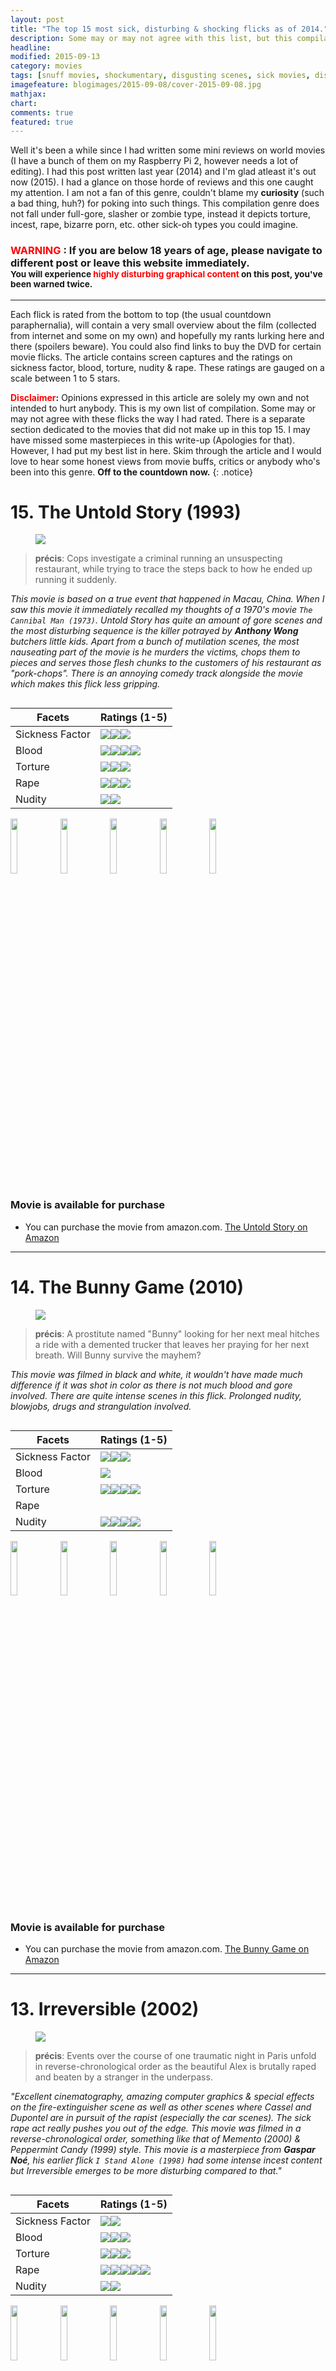 ```yaml
---
layout: post
title: "The top 15 most sick, disturbing & shocking flicks as of 2014."
description: Some may or may not agree with this list, but this compilation is of my own opinion.
headline: 
modified: 2015-09-13
category: movies
tags: [snuff movies, shockumentary, disgusting scenes, sick movies, disturbing movies, movies that cannot be watched more than once, shocking movies]
imagefeature: blogimages/2015-09-08/cover-2015-09-08.jpg
mathjax: 
chart: 
comments: true
featured: true
---
```



Well it's been a while since I had written some mini reviews on world movies (I have a bunch of them on my Raspberry Pi 2, however needs a lot of editing). I had this post written last year (2014) and I'm glad atleast it's out now (2015). I had a glance on those horde of reviews and this one caught my attention. I am not a fan of this genre, couldn't blame my **curiosity** (such a bad thing, huh?) for poking into such things. This compilation genre does not fall under full-gore, slasher or zombie type, instead it depicts torture, incest, rape, bizarre porn, etc. other sick-oh types you could imagine.


### <font color='red'>WARNING</font> : If you are below 18 years of age, please navigate to different post or leave this website immediately.<br><sup>You will experience **<font color='red'>highly disturbing graphical content</font>** on this post, you've been warned twice.</sup>

---

Each flick is rated from the bottom to top (the usual countdown paraphernalia), will contain a very small overview about the film (collected from internet and some on my own) and hopefully my rants lurking here and there (spoilers beware). You could also find links to buy the DVD for certain movie flicks. The article contains screen captures and the ratings on sickness factor, blood, torture, nudity & rape. These ratings are gauged on a scale between 1 to 5 stars.


**<font color='red'>Disclaimer</font>:** Opinions expressed in this article are solely my own and not intended to hurt anybody. This is my own list of compilation. Some may or may not agree with these flicks the way I had rated. There is a separate section dedicated to the movies that did not make up in this top 15. I may have missed some masterpieces in this write-up (Apologies for that). However, I had put my best list in here. Skim through the article and I would love to hear some honest views from movie buffs, critics or anybody who's been into this genre. **Off to the countdown now.**
{: .notice}


# 15. The Untold Story (1993)

<figure>
<img src = '/images/blogimages/2015-09-08/untoldstory.jpg' />
</figure>


> **précis**: Cops investigate a criminal running an unsuspecting restaurant, while trying to trace the steps back to how he ended up running it suddenly.


_This movie is based on a true event that happened in Macau, China. When I saw this movie it immediately recalled my thoughts of a 1970's movie `The Cannibal Man (1973)`. Untold Story has quite an amount of gore scenes and the most disturbing sequence is the killer potrayed by **Anthony Wong** butchers little kids. Apart from a bunch of mutilation scenes, the most nauseating part of the movie is he murders the victims, chops them to pieces and serves those flesh chunks to the customers of his restaurant as "pork-chops". There is an annoying comedy track alongside the movie which makes this flick less gripping._

<div class="row">
    <div class="large-12 columns">
        <table>
  <thead>
    <tr>
      <th>Facets</th>
      <th>Ratings (1-5)</th>
    </tr>
  </thead>
  <tbody>
    <tr>
      <td>Sickness Factor</td>
      <td><img src='/images/bullets/star.png'/><img src='/images/bullets/star.png'/><img src='/images/bullets/halfstar.png'/></td>
    </tr>
    <tr>
      <td>Blood</td>
      <td><img src='/images/bullets/star.png'/><img src='/images/bullets/star.png'/><img src='/images/bullets/star.png'/><img src='/images/bullets/star.png'/></td>
    </tr>
    <tr>
      <td>Torture</td>
      <td><img src='/images/bullets/star.png'/><img src='/images/bullets/star.png'/><img src='/images/bullets/star.png'/></td>
    </tr>
    <tr>
      <td>Rape</td>
      <td><img src='/images/bullets/star.png'/><img src='/images/bullets/star.png'/><img src='/images/bullets/halfstar.png'/></td>
    </tr>
    <tr>
      <td>Nudity</td>
      <td><img src='/images/bullets/star.png'/><img src='/images/bullets/halfstar.png'/></td>
    </tr>
  </tbody>
</table>
    </div>
</div>

<img src="/images/blogimages/2015-09-08/untoldstory_1.jpg" width="15%" height="15%" />
<img src="/images/blogimages/2015-09-08/untoldstory_2.jpg" width="15%" height="15%" />
<img src="/images/blogimages/2015-09-08/untoldstory_3.jpg" width="15%" height="15%" />
<img src="/images/blogimages/2015-09-08/untoldstory_4.jpg" width="15%" height="15%" />
<img src="/images/blogimages/2015-09-08/untoldstory_5.jpg" width="15%" height="15%" />


### Movie is available for purchase

- You can purchase the movie from amazon.com. [The Untold Story on Amazon](http://www.amazon.com/The-Untold-Story-Emily-Kwan/dp/B00000IC9C/)


---

# 14. The Bunny Game (2010)

<figure>
<img src = '/images/blogimages/2015-09-08/bunnygame.jpg'/>
</figure>


> **précis**: A prostitute named "Bunny" looking for her next meal hitches a ride with a demented trucker that leaves her praying for her next breath. Will Bunny survive the mayhem?


_This movie was filmed in black and white, it wouldn't have made much difference if it was shot in color as there is not much blood and gore involved. There are quite intense scenes in this flick. Prolonged nudity, blowjobs, drugs and strangulation involved._

<div class="row">
    <div class="large-12 columns">
        <table>
  <thead>
    <tr>
      <th>Facets</th>
      <th>Ratings (1-5)</th>
    </tr>
  </thead>
  <tbody>
    <tr>
      <td>Sickness Factor</td>
      <td><img src='/images/bullets/star.png'/><img src='/images/bullets/star.png'/><img src='/images/bullets/halfstar.png'/></td>
    </tr>
    <tr>
      <td>Blood</td>
      <td><img src='/images/bullets/star.png'/></td>
    </tr>
    <tr>
      <td>Torture</td>
      <td><img src='/images/bullets/star.png'/><img src='/images/bullets/star.png'/><img src='/images/bullets/star.png'/><img src='/images/bullets/halfstar.png'/></td>
    </tr>
    <tr>
      <td>Rape</td>
      <td></td>
    </tr>
    <tr>
      <td>Nudity</td>
      <td><img src='/images/bullets/star.png'/><img src='/images/bullets/star.png'/><img src='/images/bullets/star.png'/><img src='/images/bullets/halfstar.png'/></td>
    </tr>
  </tbody>
</table>
    </div>
</div>

<img src="/images/blogimages/2015-09-08/bunnygame_1.jpg" width="15%" height="15%" />
<img src="/images/blogimages/2015-09-08/bunnygame_2.jpg" width="15%" height="15%" />
<img src="/images/blogimages/2015-09-08/bunnygame_3.jpg" width="15%" height="15%" />
<img src="/images/blogimages/2015-09-08/bunnygame_4.jpg" width="15%" height="15%" />
<img src="/images/blogimages/2015-09-08/bunnygame_5.jpg" width="15%" height="15%" />


### Movie is available for purchase

- You can purchase the movie from amazon.com. [The Bunny Game on Amazon](http://www.amazon.com/%C2%A0Rodleen-Getsic-%C2%A0Norwood-Fisher-Gilmore/dp/B0082A3HFK)


---



# 13. Irreversible (2002)

<figure>
<img src = '/images/blogimages/2015-09-08/irreversible.jpg'/>
</figure>

> **précis**: Events over the course of one traumatic night in Paris unfold in reverse-chronological order as the beautiful Alex is brutally raped and beaten by a stranger in the underpass.


_"Excellent cinematography, amazing computer graphics & special effects on the fire-extinguisher scene as well as other scenes where Cassel and Dupontel are in pursuit of the rapist (especially the car scenes). The sick rape act really pushes you out of the edge. This movie was filmed in a reverse-chronological order, something like that of Memento (2000) & Peppermint Candy (1999) style. This movie is a masterpiece from **Gaspar Noé**, his earlier flick `I Stand Alone (1998)` had some intense incest content but Irreversible emerges to be more disturbing compared to that."_


<div class="row">
    <div class="large-12 columns">
        <table>
  <thead>
    <tr>
      <th>Facets</th>
      <th>Ratings (1-5)</th>
    </tr>
  </thead>
  <tbody>
    <tr>
      <td>Sickness Factor</td>
      <td><img src='/images/bullets/star.png'/><img src='/images/bullets/halfstar.png'/></td>
    </tr>
    <tr>
      <td>Blood</td>
      <td><img src='/images/bullets/star.png'/><img src='/images/bullets/star.png'/><img src='/images/bullets/halfstar.png'/></td>
    </tr>
    <tr>
      <td>Torture</td>
      <td><img src='/images/bullets/star.png'/><img src='/images/bullets/star.png'/><img src='/images/bullets/star.png'/></td>
    </tr>
    <tr>
      <td>Rape</td>
      <td><img src='/images/bullets/star.png'/><img src='/images/bullets/star.png'/><img src='/images/bullets/star.png'/><img src='/images/bullets/star.png'/><img src='/images/bullets/halfstar.png'/></td>
    </tr>
    <tr>
      <td>Nudity</td>
      <td><img src='/images/bullets/star.png'/><img src='/images/bullets/star.png'/></td>
    </tr>
  </tbody>
</table>
    </div>
</div>

<img src="/images/blogimages/2015-09-08/irreversible_1.jpg" width="15%" height="15%" />
<img src="/images/blogimages/2015-09-08/irreversible_2.jpg" width="15%" height="15%" />
<img src="/images/blogimages/2015-09-08/irreversible_3.jpg" width="15%" height="15%" />
<img src="/images/blogimages/2015-09-08/irreversible_4.jpg" width="15%" height="15%" />
<img src="/images/blogimages/2015-09-08/irreversible_5.jpg" width="15%" height="15%" />


### Movie is available for purchase

- You can purchase the movie from amazon.com. [Irreversible on Amazon](http://www.amazon.com/Irreversible-Monica-Bellucci/dp/B00009W0U4)


---


# 12. The Human Centipede II (2011)

<figure>
<img src = '/images/blogimages/2015-09-08/humancentipede2.jpg'/>
</figure>

> **précis**: Inspired by the fictional Dr. Heiter from the Movie **The Human Centipede (2009)**, disturbed loner Martin dreams of creating a 12-person centipede and sets out to realize his sick fantasy. He kidnaps and mutilates people in order to reassemble them into a human centipede, by stitching their mouths to each others rectums.

_This movie was intentionally shot in black and white and it is a sequel to the first part **The Human Centipede (2009)**. This flick was banned in the UK, Australia and New Zealand. This film would have been more disquieting if it was shot in color. Eventhough its a B&W movie, it did deliver justice in terms of sickness and disturbing nature of content and better than its prequel. Some high octane alarming scenes include Martin using crowbar to bludgeon his mother's scalp, throat-slitting & purgating his victims._


<div class="row">
    <div class="large-12 columns">
        <table>
  <thead>
    <tr>
      <th>Facets</th>
      <th>Ratings (1-5)</th>
    </tr>
  </thead>
  <tbody>
    <tr>
      <td>Sickness Factor</td>
      <td><img src='/images/bullets/star.png'/><img src='/images/bullets/star.png'/><img src='/images/bullets/star.png'/><img src='/images/bullets/halfstar.png'/></td>
    </tr>
    <tr>
      <td>Blood</td>
      <td><img src='/images/bullets/star.png'/><img src='/images/bullets/star.png'/><img src='/images/bullets/star.png'/></td>
    </tr>
    <tr>
      <td>Torture</td>
      <td><img src='/images/bullets/star.png'/><img src='/images/bullets/star.png'/><img src='/images/bullets/star.png'/></td>
    </tr>
    <tr>
      <td>Rape</td>
      <td><img src='/images/bullets/star.png'/><img src='/images/bullets/halfstar.png'/></td>
    </tr>
    <tr>
      <td>Nudity</td>
      <td><img src='/images/bullets/star.png'/><img src='/images/bullets/star.png'/></td>
    </tr>
  </tbody>
</table>
    </div>
</div>

<img src="/images/blogimages/2015-09-08/humancentipede2_1.jpg" width="15%" height="15%" />
<img src="/images/blogimages/2015-09-08/humancentipede2_2.jpg" width="15%" height="15%" />
<img src="/images/blogimages/2015-09-08/humancentipede2_3.jpg" width="15%" height="15%" />
<img src="/images/blogimages/2015-09-08/humancentipede2_4.jpg" width="15%" height="15%" />
<img src="/images/blogimages/2015-09-08/humancentipede2_5.jpg" width="15%" height="15%" />


### Movie is available for purchase

- You can purchase the movie from amazon.com. [The Human Centipede 2 Full Sequence on Amazon](http://www.amazon.com/The-Human-Centipede-Full-Sequence/dp/B00699G622)

---


# 11. Salò, or 120 Days of Sodom (1975)

<figure>
<img src = '/images/blogimages/2015-09-08/salo.jpg'/>
</figure>

> **précis**: Four fascist libertines round up nine adolescent boys and girls and subject them to 120 days of physical, mental and sexual torture.

_Sadomasochism is what Salò is about. Lot of graphical torture violence scenes involving both the genders. Some disgusting scenes like feces feast will make the audience go sick for a while._


<div class="row">
    <div class="large-12 columns">
        <table>
  <thead>
    <tr>
      <th>Facets</th>
      <th>Ratings (1-5)</th>
    </tr>
  </thead>
  <tbody>
    <tr>
      <td>Sickness Factor</td>
      <td><img src='/images/bullets/star.png'/><img src='/images/bullets/star.png'/><img src='/images/bullets/star.png'/><img src='/images/bullets/halfstar.png'/></td>
    </tr>
    <tr>
      <td>Blood</td>
      <td><img src='/images/bullets/star.png'/><img src='/images/bullets/star.png'/><img src='/images/bullets/star.png'/></td>
    </tr>
    <tr>
      <td>Torture</td>
      <td><img src='/images/bullets/star.png'/><img src='/images/bullets/star.png'/><img src='/images/bullets/star.png'/><img src='/images/bullets/star.png'/><img src='/images/bullets/halfstar.png'/></td>
    </tr>
    <tr>
      <td>Rape</td>
      <td><img src='/images/bullets/star.png'/><img src='/images/bullets/star.png'/><img src='/images/bullets/halfstar.png'/></td>
    </tr>
    <tr>
      <td>Nudity</td>
      <td><img src='/images/bullets/star.png'/><img src='/images/bullets/star.png'/><img src='/images/bullets/star.png'/><img src='/images/bullets/star.png'/></td>
    </tr>
  </tbody>
</table>
    </div>
</div>

<img src="/images/blogimages/2015-09-08/salo_1.jpg" width="15%" height="15%" />
<img src="/images/blogimages/2015-09-08/salo_2.jpg" width="15%" height="15%" />
<img src="/images/blogimages/2015-09-08/salo_3.jpg" width="15%" height="15%" />
<img src="/images/blogimages/2015-09-08/salo_4.jpg" width="15%" height="15%" />
<img src="/images/blogimages/2015-09-08/salo_5.jpg" width="15%" height="15%" />


### Movie is available for purchase

- You can purchase the movie from amazon.com. [Salo on Amazon](http://www.amazon.com/Quality-Criterion-Collection-Product-Domestic/dp/B005NFYXTG)

---



# 10. Cannibal Holocaust (1980)

<figure>
<img src = '/images/blogimages/2015-09-08/cannibalholocaust.jpg'/>
</figure>


> **précis**: A New York University professor named Harold Monroe travels to the wild and returns from a rescue mission to the Amazon rainforest with the footage shot by a lost team of documentarians who were making a film about the area's local cannibal tribes.


_Most controversial movie during the 80's era. Banned in Australia, Finland, New Zealand and in other 47 countries. The director **Ruggero Deodato** was falsely arrested on accuse of murdering the main crew cast during the filming of Cannibal Holocaust. Deodato had signed a contract with four main crew cast that they should not appear in any type of media, motion pictures, or commercials for one year following the film's release on 1980. Finally, Deodato proved to the court that those actors were indeed alive and charges on Deodata were lifted and he was released. I pretty much admire this director, he is amazingly smart. In this movie, you will encounter real-life killings of various animals (Turtle(very disturbing), Snake, Monkey, Wild Pig, etc), rape, cannibalism and the infamous impalement._


<div class="row">
    <div class="large-12 columns">
        <table>
  <thead>
    <tr>
      <th>Facets</th>
      <th>Ratings (1-5)</th>
    </tr>
  </thead>
  <tbody>
    <tr>
      <td>Sickness Factor</td>
      <td><img src='/images/bullets/star.png'/><img src='/images/bullets/star.png'/><img src='/images/bullets/halfstar.png'/></td>
    </tr>
    <tr>
      <td>Blood</td>
      <td><img src='/images/bullets/star.png'/><img src='/images/bullets/star.png'/><img src='/images/bullets/star.png'/><img src='/images/bullets/halfstar.png'/></td>
    </tr>
    <tr>
      <td>Torture</td>
      <td><img src='/images/bullets/star.png'/><img src='/images/bullets/star.png'/><img src='/images/bullets/star.png'/></td>
    </tr>
    <tr>
      <td>Rape</td>
      <td><img src='/images/bullets/star.png'/><img src='/images/bullets/star.png'/><img src='/images/bullets/star.png'/><img src='/images/bullets/star.png'/></td>
    </tr>
    <tr>
      <td>Nudity</td>
      <td><img src='/images/bullets/star.png'/><img src='/images/bullets/star.png'/><img src='/images/bullets/star.png'/><img src='/images/bullets/star.png'/></td>
    </tr>
  </tbody>
</table>
    </div>
</div>

<img src="/images/blogimages/2015-09-08/cannibalholocaust_1.jpg" width="15%" height="15%" />
<img src="/images/blogimages/2015-09-08/cannibalholocaust_2.jpg" width="15%" height="15%" />
<img src="/images/blogimages/2015-09-08/cannibalholocaust_3.jpg" width="15%" height="15%" />
<img src="/images/blogimages/2015-09-08/cannibalholocaust_4.jpg" width="15%" height="15%" />
<img src="/images/blogimages/2015-09-08/cannibalholocaust_5.jpg" width="15%" height="15%" />


### Movie is available for purchase

- You can purchase the movie from amazon.com. [Cannibal Holocaust (unrated) on Amazon](http://www.amazon.com/Cannibal-Holocaust-Unrated-Robert-Kerman/dp/B001B187L6)


---

# 9. Aftermath (1994)

<figure>
<img src = '/images/blogimages/2015-09-08/aftermath.jpg'/>
</figure>


> **précis**: When the others leave for the night, the last mortician begins to fondle the corpse of a young woman, tearing her clothes off, mutilates her and then rapes her corpse while taking pictures with a camera and timer. He brings her heart back home to his dog for food.

_Isn't the précis shocking? This flick's runtime is just around 30 - 35 minutes, it is guranteed to disturb viewers a lot. Eventhough they are rubber corpses, the graphic content is pretty sick._


<div class="row">
    <div class="large-12 columns">
        <table>
  <thead>
    <tr>
      <th>Facets</th>
      <th>Ratings (1-5)</th>
    </tr>
  </thead>
  <tbody>
    <tr>
      <td>Sickness Factor</td>
      <td><img src='/images/bullets/star.png'/><img src='/images/bullets/star.png'/><img src='/images/bullets/star.png'/><img src='/images/bullets/star.png'/><img src='/images/bullets/halfstar.png'/></td>
    </tr>
    <tr>
      <td>Blood</td>
      <td><img src='/images/bullets/star.png'/><img src='/images/bullets/star.png'/><img src='/images/bullets/star.png'/></td>
    </tr>
    <tr>
      <td>Torture</td>
      <td></td>
    </tr>
    <tr>
      <td>Rape</td>
      <td><img src='/images/bullets/star.png'/><img src='/images/bullets/star.png'/><img src='/images/bullets/star.png'/><img src='/images/bullets/halfstar.png'/></td>
    </tr>
    <tr>
      <td>Nudity</td>
      <td><img src='/images/bullets/star.png'/><img src='/images/bullets/star.png'/><img src='/images/bullets/star.png'/></td>
    </tr>
  </tbody>
</table>
    </div>
</div>

<img src="/images/blogimages/2015-09-08/aftermath_1.jpg" width="15%" height="15%" />
<img src="/images/blogimages/2015-09-08/aftermath_2.jpg" width="15%" height="15%" />
<img src="/images/blogimages/2015-09-08/aftermath_3.jpg" width="15%" height="15%" />
<img src="/images/blogimages/2015-09-08/aftermath_4.jpg" width="15%" height="15%" />
<img src="/images/blogimages/2015-09-08/aftermath_5.jpg" width="15%" height="15%" />


### Movie is available for purchase

- You can purchase the movie from amazon.com. [Aftermath/Genesis on Amazon](http://www.amazon.com/Aftermath-Genesis-Pep-Tosar/dp/B000JJSJAU)


---

# 8. Antichrist (2009)

<figure>
<img src = '/images/blogimages/2015-09-08/antichrist.jpg'/>
</figure>

> **précis**: While a married couple is having sex, their infant son in a nearby room falls out a window to his death. She becomes distraught and is hospitalized, but her husband, who is a psychiatrist, attempts to treat her. Deciding that she needs to face her fears, he takes her to a cabin in the woods (Eden) where she spent a previous summer with the boy. Once they are there, she becomes more unhinged and starts perpetrating sexual violence on her husband and herself.

_This movie is an epic artistic masterpiece. Though it has serious scenes of discomfort like mutilating genitelia, blooded ejaculation, strangulation, etc. the eerie background score and visual effects takes higher precedence and drags you into the "Eden" itself. The movie is narrated in a "chapter" style as of Quentin Tarantino's panache._


<div class="row">
    <div class="large-12 columns">
        <table>
  <thead>
    <tr>
      <th>Facets</th>
      <th>Ratings (1-5)</th>
    </tr>
  </thead>
  <tbody>
    <tr>
      <td>Sickness Factor</td>
      <td><img src='/images/bullets/star.png'/><img src='/images/bullets/star.png'/><img src='/images/bullets/halfstar.png'/></td>
    </tr>
    <tr>
      <td>Blood</td>
      <td><img src='/images/bullets/star.png'/><img src='/images/bullets/star.png'/><img src='/images/bullets/star.png'/><img src='/images/bullets/halfstar.png'/></td>
    </tr>
    <tr>
      <td>Torture</td>
      <td><img src='/images/bullets/star.png'/><img src='/images/bullets/star.png'/><img src='/images/bullets/star.png'/></td>
    </tr>
    <tr>
      <td>Rape</td>
      <td></td>
    </tr>
    <tr>
      <td>Nudity</td>
      <td><img src='/images/bullets/star.png'/><img src='/images/bullets/star.png'/><img src='/images/bullets/star.png'/><img src='/images/bullets/star.png'/></td>
    </tr>
  </tbody>
</table>
    </div>
</div>

<img src="/images/blogimages/2015-09-08/antichrist_1.jpg" width="15%" height="15%" />
<img src="/images/blogimages/2015-09-08/antichrist_2.jpg" width="15%" height="15%" />
<img src="/images/blogimages/2015-09-08/antichrist_3.jpg" width="15%" height="15%" />
<img src="/images/blogimages/2015-09-08/antichrist_4.jpg" width="15%" height="15%" />
<img src="/images/blogimages/2015-09-08/antichrist_5.jpg" width="15%" height="15%" />


### Movie is available for purchase

- You can purchase the movie from amazon.com. [Antichrist on Amazon](http://www.amazon.com/Antichrist-Blu-ray-Willem-Dafoe/dp/B002IPH5B2)


---

# 7. Martyrs (2008)

<figure>
<img src = '/images/blogimages/2015-09-08/martyrs.jpg'/>
</figure>

> **précis**: A young woman's quest for revenge against the people who kidnapped and tormented her as a child leads her and a friend, who is also a victim of child abuse, on a terrifying journey into a living hell of depravity.

_Viewers should possess a certain bit of endurance levels to withstand the prolonged torture scenes. Stunning performance by the actresses, **Morjana Alaoui** and Mylène Jampanoï. The sadistic & brutal torture scenes forms the crux of this flick._


<div class="row">
    <div class="large-12 columns">
        <table>
  <thead>
    <tr>
      <th>Facets</th>
      <th>Ratings (1-5)</th>
    </tr>
  </thead>
  <tbody>
    <tr>
      <td>Sickness Factor</td>
      <td><img src='/images/bullets/star.png'/><img src='/images/bullets/star.png'/><img src='/images/bullets/halfstar.png'/></td>
    </tr>
    <tr>
      <td>Blood</td>
      <td><img src='/images/bullets/star.png'/><img src='/images/bullets/star.png'/><img src='/images/bullets/star.png'/><img src='/images/bullets/star.png'/></td>
    </tr>
    <tr>
      <td>Torture</td>
      <td><img src='/images/bullets/star.png'/><img src='/images/bullets/star.png'/><img src='/images/bullets/star.png'/><img src='/images/bullets/star.png'/><img src='/images/bullets/star.png'/></td>
    </tr>
    <tr>
      <td>Rape</td>
      <td></td>
    </tr>
    <tr>
      <td>Nudity</td>
      <td><img src='/images/bullets/star.png'/><img src='/images/bullets/halfstar.png'/></td>
    </tr>
  </tbody>
</table>
    </div>
</div>

<img src="/images/blogimages/2015-09-08/martyrs_1.jpg" width="15%" height="15%" />
<img src="/images/blogimages/2015-09-08/martyrs_2.jpg" width="15%" height="15%" />
<img src="/images/blogimages/2015-09-08/martyrs_3.jpg" width="15%" height="15%" />
<img src="/images/blogimages/2015-09-08/martyrs_4.jpg" width="15%" height="15%" />
<img src="/images/blogimages/2015-09-08/martyrs_5.jpg" width="15%" height="15%" />


### Movie is available for purchase

- You can purchase the movie from amazon.com. [Martyrs (Unrated) on Amazon](http://www.amazon.com/Martyrs-Unrated-Catherine-Begin/dp/B001MEJY8W)


---

# 6. Snuff 102 (2008)

<figure>
<img src = '/images/blogimages/2015-09-08/snuff.jpg'/>
</figure>

> **précis**: A young reporter begins to unravel the secrets of an underground myth "snuff flicks". Soon she falls in a gruesome spiral of shocking images, not suited for the faint hearted.

_The serial killer is an inhumane sadistic being who names his victims as 100, 101 & 102 and tortures them mercilessly. One of the victims is a pregnant woman and those scenes are highly disturbing to watch, the shock factor is insane._


<div class="row">
    <div class="large-12 columns">
        <table>
  <thead>
    <tr>
      <th>Facets</th>
      <th>Ratings (1-5)</th>
    </tr>
  </thead>
  <tbody>
    <tr>
      <td>Sickness Factor</td>
      <td><img src='/images/bullets/star.png'/><img src='/images/bullets/star.png'/><img src='/images/bullets/star.png'/><img src='/images/bullets/halfstar.png'/></td>
    </tr>
    <tr>
      <td>Blood</td>
      <td><img src='/images/bullets/star.png'/><img src='/images/bullets/star.png'/><img src='/images/bullets/star.png'/><img src='/images/bullets/star.png'/></td>
    </tr>
    <tr>
      <td>Torture</td>
      <td><img src='/images/bullets/star.png'/><img src='/images/bullets/star.png'/><img src='/images/bullets/star.png'/><img src='/images/bullets/star.png'/></td>
    </tr>
    <tr>
      <td>Rape</td>
      <td><img src='/images/bullets/star.png'/><img src='/images/bullets/star.png'/><img src='/images/bullets/halfstar.png'/></td>
    </tr>
    <tr>
      <td>Nudity</td>
      <td><img src='/images/bullets/star.png'/><img src='/images/bullets/star.png'/><img src='/images/bullets/star.png'/></td>
    </tr>
  </tbody>
</table>
    </div>
</div>

<img src="/images/blogimages/2015-09-08/snuff_1.jpg" width="15%" height="15%" />
<img src="/images/blogimages/2015-09-08/snuff_2.jpg" width="15%" height="15%" />
<img src="/images/blogimages/2015-09-08/snuff_3.jpg" width="15%" height="15%" />
<img src="/images/blogimages/2015-09-08/snuff_4.jpg" width="15%" height="15%" />
<img src="/images/blogimages/2015-09-08/snuff_5.jpg" width="15%" height="15%" />


### Movie is available for purchase

- You can purchase the movie from amazon.com. [Snuff 102 on Amazon](http://www.amazon.com/Snuff-102-Eduardo-Poli/dp/B00OKZ9JVC)


---

# 5. The Angels' Melancholia (2009)

<figure>
<img src = '/images/blogimages/2015-09-08/angelmelancholy.jpg'/>
</figure>

> **précis**: Feeling his mortality and fearing that he's reaching the end of his life, Katze decides to meet up with his old friend Brauth at an old house in which they used to spend time delving into dark pleasures. He also finds that two other old acquaintances of his are attending, the group decides to allow Katze to go out in style as their fun turns increasingly more depraved and horrific.

_Intense graphic scenes, too much animal cruelty, masturbations and orgy followed by highly disturbing torture stuff. Definitely not for the faint-hearted._


<div class="row">
    <div class="large-12 columns">
        <table>
  <thead>
    <tr>
      <th>Facets</th>
      <th>Ratings (1-5)</th>
    </tr>
  </thead>
  <tbody>
    <tr>
      <td>Sickness Factor</td>
      <td><img src='/images/bullets/star.png'/><img src='/images/bullets/star.png'/><img src='/images/bullets/star.png'/><img src='/images/bullets/halfstar.png'/></td>
    </tr>
    <tr>
      <td>Blood</td>
      <td><img src='/images/bullets/star.png'/><img src='/images/bullets/star.png'/><img src='/images/bullets/star.png'/><img src='/images/bullets/halfstar.png'/></td>
    </tr>
    <tr>
      <td>Torture</td>
      <td><img src='/images/bullets/star.png'/><img src='/images/bullets/star.png'/><img src='/images/bullets/star.png'/></td>
    </tr>
    <tr>
      <td>Rape</td>
      <td><img src='/images/bullets/star.png'/><img src='/images/bullets/star.png'/><img src='/images/bullets/star.png'/><img src='/images/bullets/halfstar.png'/></td>
    </tr>
    <tr>
      <td>Nudity</td>
      <td><img src='/images/bullets/star.png'/><img src='/images/bullets/star.png'/><img src='/images/bullets/star.png'/><img src='/images/bullets/star.png'/></td>
    </tr>
  </tbody>
</table>
    </div>
</div>

<img src="/images/blogimages/2015-09-08/angelmelancholy_1.jpg" width="15%" height="15%" />
<img src="/images/blogimages/2015-09-08/angelmelancholy_2.jpg" width="15%" height="15%" />
<img src="/images/blogimages/2015-09-08/angelmelancholy_3.jpg" width="15%" height="15%" />
<img src="/images/blogimages/2015-09-08/angelmelancholy_4.jpg" width="15%" height="15%" />
<img src="/images/blogimages/2015-09-08/angelmelancholy_5.jpg" width="15%" height="15%" />


### Movie link not available for purchase (I will update when I find it)

---


# 4. A Serbian Film (2008)

<figure>
<img src = '/images/blogimages/2015-09-08/serbianfilm.jpg'/>
</figure>

> **précis**: An aging porn star agrees to participate in an "art film" in order to make a clean break from the business, only to discover that he has been drafted into making a pedophilia and necrophilia themed snuff film.

_Most disturbing and a shocking flick, definitely not for the squeamish. The film has been banned in Spain, Portugal, France, Germany, Australia, New Zealand, Malaysia, Singapore, and Norway. Strong gore and sadistic content throughout the movie especially the new-born porn scene. This mind-blowing dark [theme music](https://www.youtube.com/watch?v=exbmO1uDMbM) suits this flick perfectly, it was used to be my ringtone._


<div class="row">
    <div class="large-12 columns">
        <table>
  <thead>
    <tr>
      <th>Facets</th>
      <th>Ratings (1-5)</th>
    </tr>
  </thead>
  <tbody>
    <tr>
      <td>Sickness Factor</td>
      <td><img src='/images/bullets/star.png'/><img src='/images/bullets/star.png'/><img src='/images/bullets/star.png'/><img src='/images/bullets/star.png'/></td>
    </tr>
    <tr>
      <td>Blood</td>
      <td><img src='/images/bullets/star.png'/><img src='/images/bullets/star.png'/><img src='/images/bullets/star.png'/><img src='/images/bullets/star.png'/><img src='/images/bullets/halfstar.png'/></td>
    </tr>
    <tr>
      <td>Torture</td>
      <td><img src='/images/bullets/star.png'/><img src='/images/bullets/star.png'/><img src='/images/bullets/star.png'/></td>
    </tr>
    <tr>
      <td>Rape</td>
      <td><img src='/images/bullets/star.png'/><img src='/images/bullets/star.png'/><img src='/images/bullets/star.png'/><img src='/images/bullets/star.png'/></td>
    </tr>
    <tr>
      <td>Nudity</td>
      <td><img src='/images/bullets/star.png'/><img src='/images/bullets/star.png'/><img src='/images/bullets/star.png'/><img src='/images/bullets/halfstar.png'/></td>
    </tr>
  </tbody>
</table>
    </div>
</div>

<img src="/images/blogimages/2015-09-08/serbianfilm_1.jpg" width="15%" height="15%" />
<img src="/images/blogimages/2015-09-08/serbianfilm_2.jpg" width="15%" height="15%" />
<img src="/images/blogimages/2015-09-08/serbianfilm_3.jpg" width="15%" height="15%" />
<img src="/images/blogimages/2015-09-08/serbianfilm_4.jpg" width="15%" height="15%" />
<img src="/images/blogimages/2015-09-08/serbianfilm_5.jpg" width="15%" height="15%" />


### Movie is available for purchase

- You can purchase the movie from amazon.com. [A Serbian Film (Unrated) on Amazon](http://www.amazon.com/Serbian-Film-Uncut-Srdjan-Todorovic/dp/B00GGY4R3K)


---

# 3. Slaughtered Vomit Dolls (2006)

<figure>
<img src = '/images/blogimages/2015-09-08/svd.jpg'/>
</figure>

> **précis**: The gruesome tapestry of psychological manifestations of a nineteen year old bulimic runaway stripper-turned prostitute as she descends into a hellish pit of satanic nightmares and hallucinations.

_This flick lacks plot and involves humongous disturbing vomit gore sequences. Hard to withstand those scenes and pretty much makes you sick. Not much of a shock value, but when it comes to the most disgusting scenes, SVD emerges as the most potential contender._


<div class="row">
    <div class="large-12 columns">
        <table>
  <thead>
    <tr>
      <th>Facets</th>
      <th>Ratings (1-5)</th>
    </tr>
  </thead>
  <tbody>
    <tr>
      <td>Sickness Factor</td>
      <td><img src='/images/bullets/star.png'/><img src='/images/bullets/star.png'/><img src='/images/bullets/star.png'/><img src='/images/bullets/star.png'/><img src='/images/bullets/halfstar.png'/></td>
    </tr>
    <tr>
      <td>Blood</td>
      <td><img src='/images/bullets/star.png'/><img src='/images/bullets/star.png'/><img src='/images/bullets/star.png'/><img src='/images/bullets/halfstar.png'/></td>
    </tr>
    <tr>
      <td>Torture</td>
      <td><img src='/images/bullets/star.png'/><img src='/images/bullets/star.png'/><img src='/images/bullets/star.png'/><img src='/images/bullets/halfstar.png'/></td>
    </tr>
    <tr>
      <td>Rape</td>
      <td><img src='/images/bullets/star.png'/><img src='/images/bullets/star.png'/><img src='/images/bullets/halfstar.png'/></td>
    </tr>
    <tr>
      <td>Nudity</td>
      <td><img src='/images/bullets/star.png'/><img src='/images/bullets/star.png'/><img src='/images/bullets/star.png'/><img src='/images/bullets/halfstar.png'/></td>
    </tr>
  </tbody>
</table>
    </div>
</div>

<img src="/images/blogimages/2015-09-08/svd_1.jpg" width="15%" height="15%" />
<img src="/images/blogimages/2015-09-08/svd_2.jpg" width="15%" height="15%" />
<img src="/images/blogimages/2015-09-08/svd_3.jpg" width="15%" height="15%" />
<img src="/images/blogimages/2015-09-08/svd_4.jpg" width="15%" height="15%" />
<img src="/images/blogimages/2015-09-08/svd_5.jpg" width="15%" height="15%" />


### Movie is available for purchase

- You can purchase the movie from amazon.com. [Slaugtered Vomit Dolls on Amazon](http://www.amazon.com/Slaughtered-Vomit-Dolls-Various/dp/B002R8EK5E)


---

# 2. August Underground's Mordum (2003)

<figure>
<img src = '/images/blogimages/2015-09-08/augustmordum.jpg'/>
</figure>

> **précis**: An intense anatomy of three serial delusional killers on a murderous spree.

_This flick maybe intentionally filmed through a crappy videocam inorder to make the audience believe it as a real snuff movie. Features strong gore content, necrophelia, sadomasochism, puking, penectomy, incest, rape and what not?._


<div class="row">
    <div class="large-12 columns">
        <table>
  <thead>
    <tr>
      <th>Facets</th>
      <th>Ratings (1-5)</th>
    </tr>
  </thead>
  <tbody>
    <tr>
      <td>Sickness Factor</td>
      <td><img src='/images/bullets/star.png'/><img src='/images/bullets/star.png'/><img src='/images/bullets/star.png'/><img src='/images/bullets/star.png'/><img src='/images/bullets/halfstar.png'/></td>
    </tr>
    <tr>
      <td>Blood</td>
      <td><img src='/images/bullets/star.png'/><img src='/images/bullets/star.png'/><img src='/images/bullets/star.png'/><img src='/images/bullets/halfstar.png'/></td>
    </tr>
    <tr>
      <td>Torture</td>
      <td><img src='/images/bullets/star.png'/><img src='/images/bullets/star.png'/><img src='/images/bullets/star.png'/><img src='/images/bullets/star.png'/></td>
    </tr>
    <tr>
      <td>Rape</td>
      <td><img src='/images/bullets/star.png'/><img src='/images/bullets/star.png'/><img src='/images/bullets/star.png'/><img src='/images/bullets/star.png'/></td>
    </tr>
    <tr>
      <td>Nudity</td>
      <td><img src='/images/bullets/star.png'/><img src='/images/bullets/star.png'/><img src='/images/bullets/star.png'/><img src='/images/bullets/halfstar.png'/></td>
    </tr>
  </tbody>
</table>
    </div>
</div>

<img src="/images/blogimages/2015-09-08/augustmordum_1.jpg" width="15%" height="15%" />
<img src="/images/blogimages/2015-09-08/augustmordum_2.jpg" width="15%" height="15%" />
<img src="/images/blogimages/2015-09-08/augustmordum_3.jpg" width="15%" height="15%" />
<img src="/images/blogimages/2015-09-08/augustmordum_4.jpg" width="15%" height="15%" />
<img src="/images/blogimages/2015-09-08/augustmordum_5.jpg" width="15%" height="15%" />


### Movie is available for purchase

- You can purchase the movie from amazon.com. [August Underground's Mordum (Unrated) on Amazon](http://www.amazon.com/August-Undergrounds-MORDUM-DVD-Crusty/dp/B0032D5ESA)

---

### Some other honorable mentions that wasn't included in the top 15.

* Debris Documentar (2012)
* Dogtooth (2010)
* Nekromantik (1987)
* The Last House On The Left (1972 & 2009)
* Pink Flamingos (1972)
* I Spit On Your Grave (1978)
* Cannibal (2006)
* The Holy Mountain (1972)
* I Never Left the White Room (2000)
* 7 Days (2010)


### <font color='red'><center>WARNING</center></font>

***So you've reached to this point. Well, the compilation from top 15 to 2 are all movies and documentary flicks featuring fictional characters. Either rubber models or dummies were used in the gory deranged scenes. However, the number one isn't. So be warned. This shockumentary involves <font color='red'>real-life sadistic, ultra-graphical disquieting footages</font> collected from the unknown and deepest corners of the world through the internet and compiled as a full-length documentary. No movie screen captures are included other than the front cover. I am not creating a hype in promoting/recommending this flick, This is a highly disturbing documentary and I don't recommend it to anybody (Sorry Thomas, however there is a buy link to the documentary at the end of post). <font color='red'>Watch at your own risk. Faint-hearts please stay away from this.</font>***
{: .notice}

---

# 1. Most Disturbed Person On Planet Earth 2 / MDPOPE II (2014)

<figure>
<img src = '/images/blogimages/2015-09-08/mdpope2.jpg' />
</figure>

> **précis**: Over three hours of the most disgusting and disturbing shock clips ever caught on camera. Guaranteed to be the most sickest movie ever made in the history of cinema.<b>Banned in 131 Countries.</b>

_This is the most disgusting, horrific, shocking content you will ever experience in your life. This documentary is a sequel to its original MDPOPE I. It took me two weeks to completely watch MDPOPE I (prequel), I couldn't watch it continuosly for more than 7 minutes, so I had to break it up. Well, MDPOPE II took me one and half months to finish it off fully. **DO NOT WATCH THIS ALONE.**_

<div class="row">
    <div class="large-12 columns">
        <table>
  <thead>
    <tr>
      <th>Facets</th>
      <th>Ratings (1-5)</th>
    </tr>
  </thead>
  <tbody>
    <tr>
      <td>Sickness Factor</td>
      <td><img src='/images/bullets/star.png'/><img src='/images/bullets/star.png'/><img src='/images/bullets/star.png'/><img src='/images/bullets/star.png'/><img src='/images/bullets/star.png'/></td>
    </tr>
    <tr>
      <td>Blood</td>
      <td><img src='/images/bullets/star.png'/><img src='/images/bullets/star.png'/><img src='/images/bullets/star.png'/><img src='/images/bullets/star.png'/><img src='/images/bullets/star.png'/></td>
    </tr>
    <tr>
      <td>Torture</td>
      <td><img src='/images/bullets/star.png'/><img src='/images/bullets/star.png'/><img src='/images/bullets/star.png'/><img src='/images/bullets/star.png'/><img src='/images/bullets/star.png'/></td>
    </tr>
    <tr>
      <td>Rape</td>
      <td><img src='/images/bullets/star.png'/><img src='/images/bullets/star.png'/><img src='/images/bullets/star.png'/><img src='/images/bullets/star.png'/><img src='/images/bullets/star.png'/></td>
    </tr>
    <tr>
      <td>Nudity</td>
      <td><img src='/images/bullets/star.png'/><img src='/images/bullets/star.png'/><img src='/images/bullets/star.png'/><img src='/images/bullets/star.png'/><img src='/images/bullets/star.png'/></td>
    </tr>
  </tbody>
</table>
    </div>
</div>

### Movie is available for purchase

- You can purchase the movie from webhop.net. [MDPOPE II](http://mdpope2.webhop.net)

---

## End of review. Comments and criticisms are welcome.

